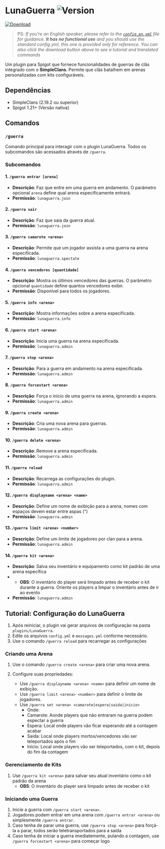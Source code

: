# LunaGuerra ![Version](https://img.shields.io/badge/version-1.4.5-purple.svg) 
[![Download](https://img.shields.io/badge/Download-FF6B6B?style=for-the-badge&logo=download&logoColor=white)](https://www.spigotmc.org/resources/lunaguerra.128286)

> PS: *If you're an English speaker, please refer to the [`config_en.yml`](./config_en.yml) file for guidance. **It has no functional use** and you should use the standard config.yml, this one is provided only for reference. You can also click the download button above to see a tutorial and translated commands*

Um plugin para Spigot que fornece funcionalidades de guerras de clãs integrado com o **SimpleClans**. Permite que clãs batalhem em arenas personalizadas com kits configuráveis.

## Dependências

* SimpleClans (2.19.2 ou superior)
* Spigot 1.21+ (Versão nativa)

## Comandos

### `/guerra`

Comando principal para interagir com o plugin LunaGuerra. Todos os subcomandos são acessados através de `/guerra`.

### Subcomandos

#### 1. **`/guerra entrar [arena]`**

* **Descrição**: Faz que entre em uma guerra em andamento. O parâmetro opcional `arena` define qual arena especificamente entrará.
* **Permissão**: `lunaguerra.join`

#### 2. **`/guerra sair`**

* **Descrição**: Faz que saia da guerra atual.
* **Permissão**: `lunaguerra.join`

#### 3. **`/guerra camarote <arena>`**

* **Descrição**: Permite que um jogador assista a uma guerra na arena especificada.
* **Permissão**: `lunaguerra.spectate`

#### 4. **`/guerra vencedores [quantidade]`**

* **Descrição**: Mostra os últimos vencedores das guerras. O parâmetro opcional `quantidade` define quantos vencedores exibir.
* **Permissão**: Disponível para todos os jogadores.

#### 5. **`/guerra info <arena>`**

* **Descrição**: Mostra informações sobre a arena especificada.
* **Permissão**: `lunaguerra.info`

#### 6. **`/guerra start <arena>`**

* **Descrição**: Inicia uma guerra na arena especificada.
* **Permissão**: `lunaguerra.admin`

#### 7. **`/guerra stop <arena>`**

* **Descrição**: Para a guerra em andamento na arena especificada.
* **Permissão**: `lunaguerra.admin`

#### 8. **`/guerra forcestart <arena>`**

* **Descrição**: Força o início de uma guerra na arena, ignorando a espera.
* **Permissão**: `lunaguerra.admin`

#### 9. **`/guerra create <arena>`**

* **Descrição**: Cria uma nova arena para guerras.
* **Permissão**: `lunaguerra.admin`

#### 10. **`/guerra delete <arena>`**

* **Descrição**: Remove a arena especificada.
* **Permissão**: `lunaguerra.admin`

#### 11. **`/guerra reload`**

* **Descrição**: Recarrega as configurações do plugin.
* **Permissão**: `lunaguerra.admin`

#### 12. **`/guerra displayname <arena> <name>`**

* **Descrição**: Define um nome de exibição para a arena, nomes com espaços devem estar entre aspas (")
* **Permissão**: `lunaguerra.admin`

#### 13. **`/guerra limit <arena> <number>`**

* **Descrição**: Define um limite de jogadores por clan para a arena.
* **Permissão**: `lunaguerra.admin`

#### 14. **`/guerra kit <arena>`**

* **Descrição**: Salva seu inventário e equipamento como kit padrão de uma arena específica
* * **OBS**: O inventário do player será limpado antes de receber o kit durante a guerra. Oriente os players a limpar o inventário antes de ir ao evento
* **Permissão**: `lunaguerra.admin`


## Tutorial: Configuração do LunaGuerra

1. Após reiniciar, o plugin vai gerar arquivos de configuração na pasta `plugins/LunaGuerra`.
2. Edite os arquivos `config.yml` e `messages.yml` conforme necessário.
3. Use o comando `/guerra reload` para recarregar as configurações

### Criando uma Arena

1. Use o comando `/guerra create <arena>` para criar uma nova arena.
2. Configure suas propriedades:

   * Use `/guerra displayname <arena> <name>` para definir um nome de exibição.
   * Use `/guerra limit <arena> <number>` para definir o limite de jogadores.
   * Use `/guerra set <arena> <camarote|espera|saida|inicio>`
     - Onde:
     - Camarote: Aonde players que não entraram na guerra podem espectar a guerra
     - Espera: Local onde players vão ficar esperando até a contagem acabar
     - Saida: Local onde players mortos/vencedores vão ser teleportados após o fim
     - Inicio: Local onde players vão ser teleportados, com o kit, depois do fim da contagem 

### Gerenciamento de Kits

1. Use `/guerra kit <arena>` para salvar seu atual inventário como o kit padrão da arena
   * **OBS**: O inventário do player será limpado antes de receber o kit

### Iniciando uma Guerra

1. Inicie a guerra com `/guerra start <arena>`.
2. Jogadores podem entrar em uma arena com `/guerra entrar <arena>` ou simplesmente `/guerra entrar`.
3. Caso tenha de parar uma guerra, use `/guerra stop <arena>` para forçá-la a parar, todos serão teletransportados para a saída
4. Caso tenha de iniciar a guerra imediatemente, pulando a contagem, use `/guerra forcestart <arena>` para começar logo
